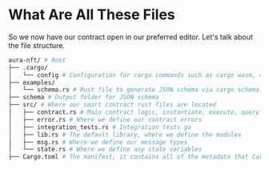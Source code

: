 # What Are All These Files
So we now have our contract open in our preferred editor. Let's talk about the file structure.
```bash
aura-nft/ # Root
├── .cargo/ 
│   └── config # Configuration for cargo commands such as cargo wasm, cargo schema, etc.
├── examples/
│   └── schema.rs # Rust file to generate JSON schema via cargo schema. Outputs to schema/
├── schema # Output folder for JSON schema
├── src/ # Where our smart contract rust files are located
│   ├── contract.rs # Main contract logic, instantiate, execute, query
│   ├── error.rs # Where we define our contract errors
│   ├── integration_tests.rs # Integration tests go
│   ├── lib.rs # The default library, where we define the modules
│   ├── msg.rs # Where we define our message types
│   └── state.rs # Where we define any state variables
├── Cargo.toml # The manifest, it contains all of the metadata that Cargo needs to compile source code
```

<!-- ### Cargo.toml
The `Cargo.toml` is called a manifest, and it contains all of the metadata that Cargo needs to compile source code. It is written in the TOML format. Every manifest file consists of the following sections:
- `cargo-features` — Unstable, nightly-only features.
- `[package\]` — Defines a package.
- `Target tables`
- `Dependency tables`
- `[badges]` — Badges to display on a registry.
- `[features]` — Conditional compilation features.
- `[patch]` — Override dependencies.
- `[replace]` — Override dependencies (deprecated).
- `[profile]` — Compiler settings and optimizations.
- `[workspace]` — The workspace definition.

For more detail, see [The Manifest Format](https://doc.rust-lang.org/cargo/reference/manifest.html) -->